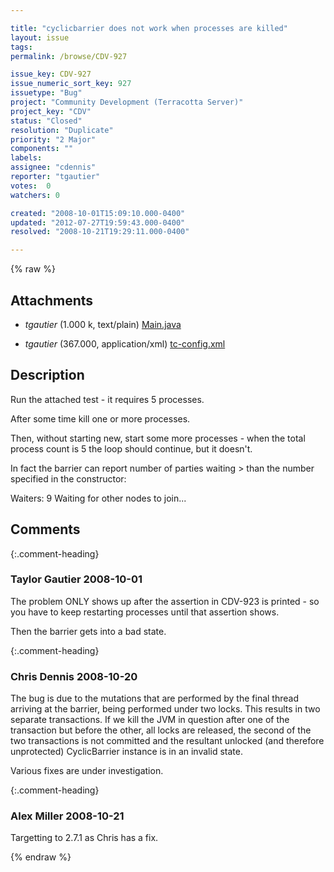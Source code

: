 ```yaml
---

title: "cyclicbarrier does not work when processes are killed"
layout: issue
tags: 
permalink: /browse/CDV-927

issue_key: CDV-927
issue_numeric_sort_key: 927
issuetype: "Bug"
project: "Community Development (Terracotta Server)"
project_key: "CDV"
status: "Closed"
resolution: "Duplicate"
priority: "2 Major"
components: ""
labels: 
assignee: "cdennis"
reporter: "tgautier"
votes:  0
watchers: 0

created: "2008-10-01T15:09:10.000-0400"
updated: "2012-07-27T19:59:43.000-0400"
resolved: "2008-10-21T19:29:11.000-0400"

---
```




{% raw %}


## Attachments

* <em>tgautier</em> (1.000 k, text/plain) [Main.java](/attachments/CDV/CDV-927/Main.java)

* <em>tgautier</em> (367.000, application/xml) [tc-config.xml](/attachments/CDV/CDV-927/tc-config.xml)




## Description

<div markdown="1" class="description">

Run the attached test - it requires 5 processes.

After some time kill one or more processes.

Then, without starting new, start some more processes - when the total process count is 5 the loop should continue, but it doesn't.

In fact the barrier can report number of parties waiting > than the number specified in the constructor:


Waiters: 9
Waiting for other nodes to join...



</div>

## Comments


{:.comment-heading}
### **Taylor Gautier** <span class="date">2008-10-01</span>

<div markdown="1" class="comment">

The problem ONLY shows up after the assertion in CDV-923 is printed - so you have to keep restarting processes until that assertion shows.

Then the barrier gets into a bad state.

</div>


{:.comment-heading}
### **Chris Dennis** <span class="date">2008-10-20</span>

<div markdown="1" class="comment">

The bug is due to the mutations that are performed by the final thread arriving at the barrier, being performed under two locks.  This results in two separate transactions.  If we kill the JVM in question after one of the transaction but before the other, all locks are released, the second of the two transactions is not committed and the resultant unlocked (and therefore unprotected) CyclicBarrier instance is in an invalid state.

Various fixes are under investigation.

</div>


{:.comment-heading}
### **Alex Miller** <span class="date">2008-10-21</span>

<div markdown="1" class="comment">

Targetting to 2.7.1 as Chris has a fix.

</div>



{% endraw %}
